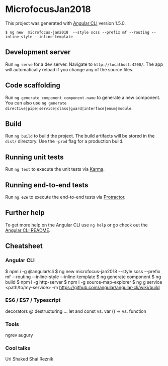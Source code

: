# MicrofocusJan2018

This project was generated with [Angular CLI](https://github.com/angular/angular-cli) version 1.5.0.
```
$ ng new  microfocus-jan2018  --style scss --prefix mf --routing --inline-style --inline-template
```

## Development server

Run `ng serve` for a dev server. Navigate to `http://localhost:4200/`. The app will automatically reload if you change any of the source files.

## Code scaffolding

Run `ng generate component component-name` to generate a new component. You can also use `ng generate directive|pipe|service|class|guard|interface|enum|module`.

## Build

Run `ng build` to build the project. The build artifacts will be stored in the `dist/` directory. Use the `-prod` flag for a production build.

## Running unit tests

Run `ng test` to execute the unit tests via [Karma](https://karma-runner.github.io).

## Running end-to-end tests

Run `ng e2e` to execute the end-to-end tests via [Protractor](http://www.protractortest.org/).

## Further help

To get more help on the Angular CLI use `ng help` or go check out the [Angular CLI README](https://github.com/angular/angular-cli/blob/master/README.md).


## Cheatsheet
### Angular CLI
$ npm i -g @angular/cli
$ ng new  microfocus-jan2018  --style scss --prefix mf --routing --inline-style --inline-template
$ ng generate component <component-name>
$ ng build
$ npm i -g http-server
$ npm i -g source-map-explorer
$ ng g service <path/to/my-service> -m <providing-module>
https://github.com/angular/angular-cli/wiki/build

### ES6 / ES7 / Typescript
decorators @
destructuring ...
let and const vs. var
() => vs. function

### Tools
ngrev
augury

### Cool talks
Uri Shaked
Shai Reznik
